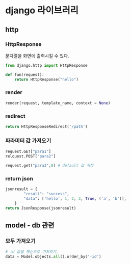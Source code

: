 # django 라이브러리



## http

### HttpResponse

문자열을 화면에 출력시킬 수 있다.

```python
from django.http import HttpResponse

def fun(request):
    return HttpResponse("hello")
```

### render

```python
render(request, template_name, context = None)
```

### redirect

```python
return HttpResponseRedirect('/path')
```

### 파라미터 값 가져오기

```python
request.GET["para1"]
relquest.POST["para2"]

request.get("para3",0) # default 값 지정
```



### return json

```python
jsonresult = {
        "result": "success",
        "data": ['hello', 1, 2, 3, True, ('a', 'b')],
    }
return JsonResponse(jsonresult)
```



## model - db 관련

### 모두 가져오기

```python
# id 값을 역순으로 가져오기.
data = Model.objects.all().order_by('-id')
```



